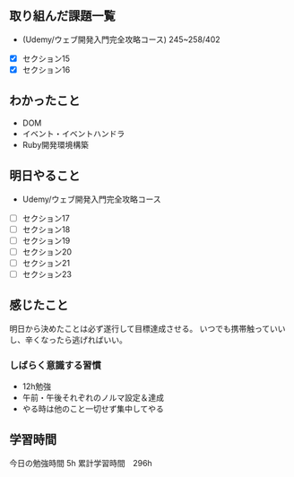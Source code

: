 ## 取り組んだ課題一覧
- (Udemy/ウェブ開発入門完全攻略コース) 245~258/402
- [x] セクション15
- [x] セクション16

## わかったこと
- DOM
- イベント・イベントハンドラ
- Ruby開発環境構築

## 明日やること
- Udemy/ウェブ開発入門完全攻略コース
- [ ] セクション17
- [ ] セクション18
- [ ] セクション19
- [ ] セクション20
- [ ] セクション21
- [ ] セクション23

## 感じたこと
明日から決めたことは必ず遂行して目標達成させる。
いつでも携帯触っていいし、辛くなったら逃げればいい。

### しばらく意識する習慣

- 12h勉強
- 午前・午後それぞれのノルマ設定＆達成
- やる時は他のこと一切せず集中してやる


## 学習時間
今日の勉強時間 5h
累計学習時間　296h
